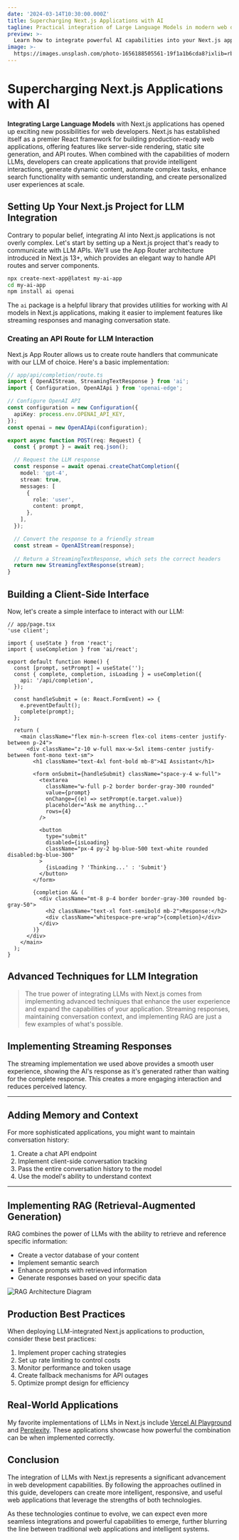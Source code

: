 ```yaml
---
date: '2024-03-14T10:30:00.000Z'
title: Supercharging Next.js Applications with AI
tagline: Practical integration of Large Language Models in modern web development
preview: >-
  Learn how to integrate powerful AI capabilities into your Next.js applications. This guide covers everything from basic setup to advanced techniques like streaming responses, RAG implementation, and production best practices for combining the power of Next.js with modern Large Language Models.
image: >-
  https://images.unsplash.com/photo-1656188505561-19f1a1b6cda8?ixlib=rb-1.2.1&ixid=MnwxMjA3fDB8MHxwaG90by1wYWdlfHx8fGVufDB8fHx8&auto=format&fit=crop&w=1632&q=80
---
```

# Supercharging Next.js Applications with AI

**Integrating Large Language Models** with Next.js applications has opened up exciting new possibilities for web developers. Next.js has established itself as a premier React framework for building production-ready web applications, offering features like server-side rendering, static site generation, and API routes. When combined with the capabilities of modern LLMs, developers can create applications that provide intelligent interactions, generate dynamic content, automate complex tasks, enhance search functionality with semantic understanding, and create personalized user experiences at scale.

## Setting Up Your Next.js Project for LLM Integration

Contrary to popular belief, integrating AI into Next.js applications is not overly complex. Let's start by setting up a Next.js project that's ready to communicate with LLM APIs. We'll use the App Router architecture introduced in Next.js 13+, which provides an elegant way to handle API routes and server components.

```bash
npx create-next-app@latest my-ai-app
cd my-ai-app
npm install ai openai
```

The `ai` package is a helpful library that provides utilities for working with AI models in Next.js applications, making it easier to implement features like streaming responses and managing conversation state.

### Creating an API Route for LLM Interaction

Next.js App Router allows us to create route handlers that communicate with our LLM of choice. Here's a basic implementation:

```typescript
// app/api/completion/route.ts
import { OpenAIStream, StreamingTextResponse } from 'ai';
import { Configuration, OpenAIApi } from 'openai-edge';

// Configure OpenAI API
const configuration = new Configuration({
  apiKey: process.env.OPENAI_API_KEY,
});
const openai = new OpenAIApi(configuration);

export async function POST(req: Request) {
  const { prompt } = await req.json();

  // Request the LLM response
  const response = await openai.createChatCompletion({
    model: 'gpt-4',
    stream: true,
    messages: [
      {
        role: 'user',
        content: prompt,
      },
    ],
  });

  // Convert the response to a friendly stream
  const stream = OpenAIStream(response);
  
  // Return a StreamingTextResponse, which sets the correct headers
  return new StreamingTextResponse(stream);
}
```

## Building a Client-Side Interface

Now, let's create a simple interface to interact with our LLM:

```tsx
// app/page.tsx
'use client';

import { useState } from 'react';
import { useCompletion } from 'ai/react';

export default function Home() {
  const [prompt, setPrompt] = useState('');
  const { complete, completion, isLoading } = useCompletion({
    api: '/api/completion',
  });

  const handleSubmit = (e: React.FormEvent) => {
    e.preventDefault();
    complete(prompt);
  };

  return (
    <main className="flex min-h-screen flex-col items-center justify-between p-24">
      <div className="z-10 w-full max-w-5xl items-center justify-between font-mono text-sm">
        <h1 className="text-4xl font-bold mb-8">AI Assistant</h1>
        
        <form onSubmit={handleSubmit} className="space-y-4 w-full">
          <textarea
            className="w-full p-2 border border-gray-300 rounded"
            value={prompt}
            onChange={(e) => setPrompt(e.target.value)}
            placeholder="Ask me anything..."
            rows={4}
          />
          
          <button
            type="submit"
            disabled={isLoading}
            className="px-4 py-2 bg-blue-500 text-white rounded disabled:bg-blue-300"
          >
            {isLoading ? 'Thinking...' : 'Submit'}
          </button>
        </form>
        
        {completion && (
          <div className="mt-8 p-4 border border-gray-300 rounded bg-gray-50">
            <h2 className="text-xl font-semibold mb-2">Response:</h2>
            <div className="whitespace-pre-wrap">{completion}</div>
          </div>
        )}
      </div>
    </main>
  );
}
```

## Advanced Techniques for LLM Integration
> The true power of integrating LLMs with Next.js comes from implementing advanced techniques that enhance the user experience and expand the capabilities of your application. Streaming responses, maintaining conversation context, and implementing RAG are just a few examples of what's possible.

## Implementing Streaming Responses

The streaming implementation we used above provides a smooth user experience, showing the AI's response as it's generated rather than waiting for the complete response. This creates a more engaging interaction and reduces perceived latency.

---

## Adding Memory and Context

For more sophisticated applications, you might want to maintain conversation history:

1. Create a chat API endpoint
2. Implement client-side conversation tracking
3. Pass the entire conversation history to the model
4. Use the model's ability to understand context

---

## Implementing RAG (Retrieval-Augmented Generation)

RAG combines the power of LLMs with the ability to retrieve and reference specific information:

- Create a vector database of your content
- Implement semantic search
- Enhance prompts with retrieved information
- Generate responses based on your specific data

![RAG Architecture Diagram](https://images.ctfassets.net/c63hsprlvlya/IacLLeOBR5WCvdCPqKuff/6860b5cc464c4f54703a2befa3f706b4/nextjs3.webp)

## Production Best Practices

When deploying LLM-integrated Next.js applications to production, consider these best practices:

1. Implement proper caching strategies
2. Set up rate limiting to control costs
3. Monitor performance and token usage
4. Create fallback mechanisms for API outages
5. Optimize prompt design for efficiency

## Real-World Applications

My favorite implementations of LLMs in Next.js include [Vercel AI Playground](https://vercel.ai) and [Perplexity](https://perplexity.ai). These applications showcase how powerful the combination can be when implemented correctly.

## Conclusion

The integration of LLMs with Next.js represents a significant advancement in web development capabilities. By following the approaches outlined in this guide, developers can create more intelligent, responsive, and useful web applications that leverage the strengths of both technologies.

As these technologies continue to evolve, we can expect even more seamless integrations and powerful capabilities to emerge, further blurring the line between traditional web applications and intelligent systems.
